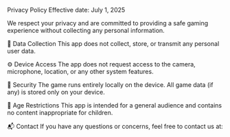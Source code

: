 Privacy Policy
Effective date: July 1, 2025

We respect your privacy and are committed to providing a safe gaming experience without collecting any personal information.

📌 Data Collection
This app does not collect, store, or transmit any personal user data.

⚙️ Device Access
The app does not request access to the camera, microphone, location, or any other system features.

🔐 Security
The game runs entirely locally on the device. All game data (if any) is stored only on your device.

👶 Age Restrictions
This app is intended for a general audience and contains no content inappropriate for children.

📬 Contact
If you have any questions or concerns, feel free to contact us at: